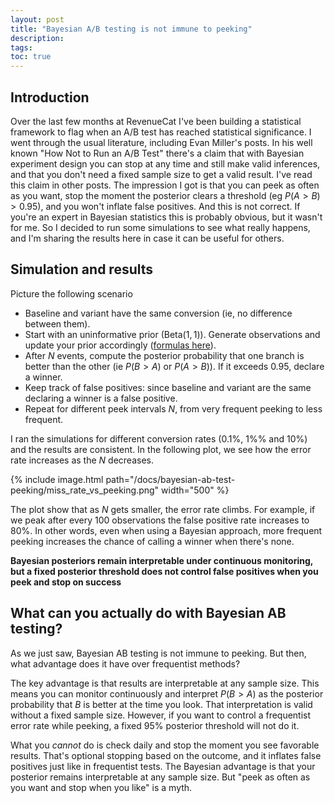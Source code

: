 ```yaml
---
layout: post
title: "Bayesian A/B testing is not immune to peeking" 
description: 
tags:
toc: true
---
```


## Introduction
Over the last few months at RevenueCat I've been building a statistical framework to flag when an A/B test has reached statistical significance. I went through the usual literature, including Evan Miller's posts. In his well known "How Not to Run an A/B Test" there's a claim that with Bayesian experiment design you can stop at any time and still make valid inferences, and that you don't need a fixed sample size to get a valid result. I've read this claim in other posts. The impression I got is that you can peek as often as you want, stop the moment the posterior clears a threshold (eg $P(A>B) > 0.95$), and you won't inflate false positives. And this is not correct. If you're an expert in Bayesian statistics this is probably obvious, but it wasn't for me. So I decided to run some simulations to see what really happens, and I'm sharing the results here in case it can be useful for others.

## Simulation and results
Picture the following scenario
- Baseline and variant have the same conversion (ie, no difference between them).
- Start with an uninformative prior ($\text{Beta}(1, 1)$). Generate observations and update your prior accordingly ([formulas here](https://www.evanmiller.org/Bayesian-ab-testing.html)).
- After $N$ events, compute the posterior probability that one branch is better than the other (ie $P(B > A)$ or $P(A > B)$). If it exceeds $0.95$, declare a winner.
- Keep track of false positives: since baseline and variant are the same declaring a winner is a false positive.
- Repeat for different peek intervals $N$, from very frequent peeking to less frequent.

I ran the simulations for different conversion rates ($0.1\%$, $1\%$% and $10\%$) and the results are consistent. In the following plot, we see how the error rate increases as the $N$ decreases. 


{% include image.html path="/docs/bayesian-ab-test-peeking/miss_rate_vs_peeking.png" width="500" %}

The plot show that as $N$ gets smaller, the error rate climbs. For example, if we peak after every $100$ observations the false positive rate increases to $80\%$. In other words, even when using a Bayesian approach, more frequent peeking increases the chance of calling a winner when there's none.

**Bayesian posteriors remain interpretable under continuous monitoring, but a fixed posterior threshold does not control false positives when you peek and stop on success**

## What can you actually do with Bayesian AB testing?

As we just saw, Bayesian AB testing is not immune to peeking. But then, what advantage does it have over frequentist methods? 

The key advantage is that results are interpretable at any sample size. This means you can monitor continuously and interpret $P(B > A)$ as the posterior probability that $B$ is better at the time you look. That interpretation is valid without a fixed sample size. However, if you want to control a frequentist error rate while peeking, a fixed $95\%$ posterior threshold will not do it.

What you *cannot* do is check daily and stop the moment you see favorable results. That's optional stopping based on the outcome, and it inflates false positives just like in frequentist tests. The Bayesian advantage is that your posterior remains interpretable at any sample size. But "peek as often as you want and stop when you like" is a myth.
